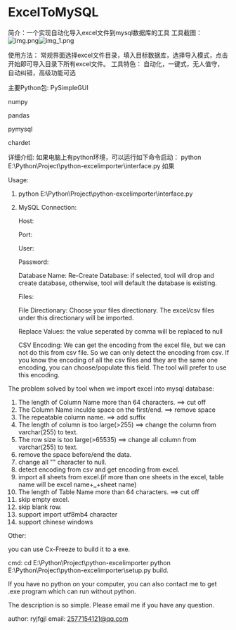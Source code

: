 # ExcelToMySQL
简介：一个实现自动化导入excel文件到mysql数据库的工具
工具截图：
![img.png](img.png)![img_1.png](img_1.png)

使用方法：
常规界面选择excel文件目录，填入目标数据库，选择导入模式，点击开始即可导入目录下所有excel文件。
工具特色：
自动化，一键式，无人值守，自动纠错，高级功能可选

主要Python包:
PySimpleGUI

numpy

pandas

pymysql

chardet


详细介绍:
如果电脑上有python环境，可以运行如下命令启动：
python E:\Python\Project\python-excelimporter\interface.py
如果

Usage:

1. python E:\Python\Project\python-excelimporter\interface.py

2. MySQL Connection:

   Host: 
   
   Port: 
   
   User: 
   
   Password: 
   
   Database Name:
   Re-Create Database: if selected, tool will drop and create database, otherwise, tool will default the database is existing.
   
   Files:
   
   File Directionary: Choose your files directionary. The excel/csv files under this directionary will be imported.
   
   Replace Values: the value seperated by comma will be replaced to null
   
   CSV Encoding: We can get the encoding from the excel file, but we can not do this from csv file. So we can only detect the encoding from csv. 
		If you know the encoding of all the csv files and they are the same one encoding, you can choose/populate this field. The tool will prefer to use this encoding.
   


The problem solved by tool when we import excel into mysql database:

1. The length of Column Name more than 64 characters. ==> cut off
2. The Column Name inculde space on the first/end. ==> remove space
3. The repeatable column name. ==> add suffix
4. The length of column is too large(>255) ==> change the column from varchar(255) to text.
5. The row size is too large(>65535) ==> change all column from varchar(255) to text.
6. remove the space before/end the data.
7. change all "" character to null.
8. detect encoding from csv and get encoding from excel.
9. import all sheets from excel.(if more than one sheets in the excel, table name will be excel name+_+sheet name)
10. The length of Table Name more than 64 characters. ==> cut off
11. skip empty excel.
12. skip blank row.
13. support import utf8mb4 character
14. support chinese windows

Other:

you can use Cx-Freeze to build it to a exe.

cmd: cd E:\Python\Project\python-excelimporter
python E:\Python\Project\python-excelimporter\setup.py build.

If you have no python on your computer, you can also contact me to get .exe program which can run without python.

The description is so simple. Please email me if you have any question.


author: ryjfgjl
email: 2577154121@qq.com

